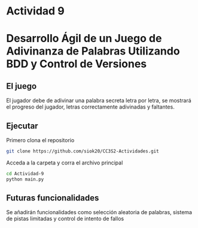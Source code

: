 # Actividad 9 
# Desarrollo Ágil de un Juego de Adivinanza de Palabras Utilizando BDD y Control de  Versiones

## El juego
El jugador debe de adivinar una palabra secreta letra por letra, se mostrará el progreso del jugador, letras correctamente adivinadas y faltantes. 

## Ejecutar
Primero clona el repositorio

```bash
git clone https://github.com/siok20/CC3S2-Actividades.git
```
Acceda a la carpeta y corra el archivo principal

```bash
cd Actividad-9
python main.py
```

## Futuras funcionalidades
Se añadirán funcionalidades como selección aleatoria de palabras, sistema de pistas limitadas y control de intento de fallos

